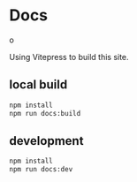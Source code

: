 # Docs
o




Using Vitepress to build this site.

## local build
```bash
npm install
npm run docs:build
```



## development

```bash
npm install
npm run docs:dev
```



